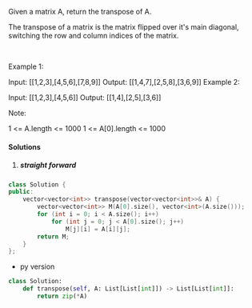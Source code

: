 Given a matrix A, return the transpose of A.

The transpose of a matrix is the matrix flipped over it's main diagonal, switching the row and column indices of the matrix.



 

Example 1:

Input: [[1,2,3],[4,5,6],[7,8,9]]
Output: [[1,4,7],[2,5,8],[3,6,9]]
Example 2:

Input: [[1,2,3],[4,5,6]]
Output: [[1,4],[2,5],[3,6]]
 

Note:

1 <= A.length <= 1000
1 <= A[0].length <= 1000

#### Solutions

1. ##### straight forward

```c++
class Solution {
public:
    vector<vector<int>> transpose(vector<vector<int>>& A) {
        vector<vector<int>> M(A[0].size(), vector<int>(A.size()));
        for (int i = 0; i < A.size(); i++)
            for (int j = 0; j < A[0].size(); j++)
                M[j][i] = A[i][j];
        return M;
    }
};
```

- py version

```python
class Solution:
    def transpose(self, A: List[List[int]]) -> List[List[int]]:
        return zip(*A)
```